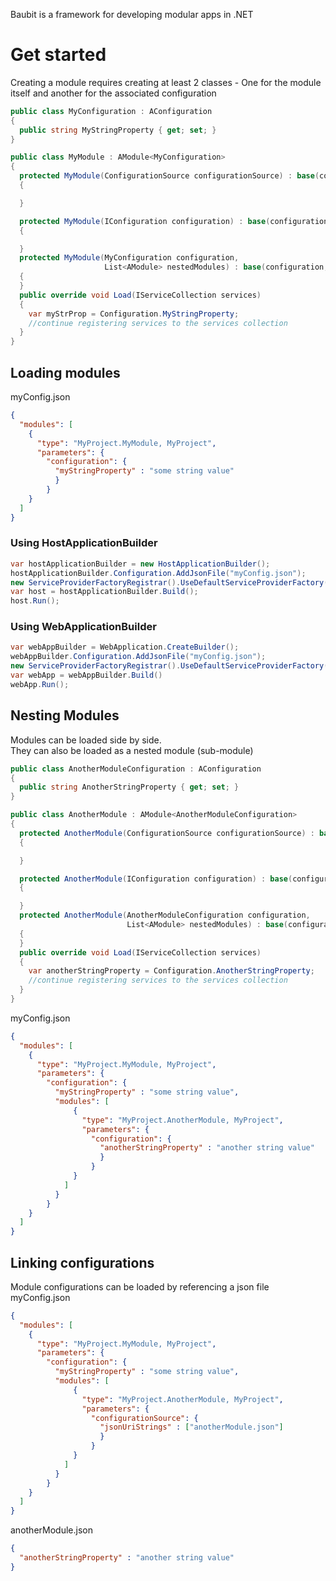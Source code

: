 Baubit is a framework for developing modular apps in .NET

# Get started

Creating a module requires creating at least 2 classes - One for the module itself and another for the associated configuration

```csharp
public class MyConfiguration : AConfiguration
{
  public string MyStringProperty { get; set; }
}

public class MyModule : AModule<MyConfiguration>
{
  protected MyModule(ConfigurationSource configurationSource) : base(configurationSource)
  {

  }

  protected MyModule(IConfiguration configuration) : base(configuration)
  {

  }
  protected MyModule(MyConfiguration configuration,
                     List<AModule> nestedModules) : base(configuration, nestedModules)
  {
  }
  public override void Load(IServiceCollection services)
  {
    var myStrProp = Configuration.MyStringProperty;
    //continue registering services to the services collection
  }
}
```
## Loading modules

myConfig.json

```json
{
  "modules": [
    {
      "type": "MyProject.MyModule, MyProject",
      "parameters": {
        "configuration": {
          "myStringProperty" : "some string value"
          }
        }
    }
  ]
}
```

### Using HostApplicationBuilder

```csharp
var hostApplicationBuilder = new HostApplicationBuilder();
hostApplicationBuilder.Configuration.AddJsonFile("myConfig.json");
new ServiceProviderFactoryRegistrar().UseDefaultServiceProviderFactory(hostApplicationBuilder);
var host = hostApplicationBuilder.Build();
host.Run();
```

### Using WebApplicationBuilder

```csharp
var webAppBuilder = WebApplication.CreateBuilder();
webAppBuilder.Configuration.AddJsonFile("myConfig.json");
new ServiceProviderFactoryRegistrar().UseDefaultServiceProviderFactory(webAppBuilder.Host);
var webApp = webAppBuilder.Build()
webApp.Run();
```

## Nesting Modules

Modules can be loaded side by side. <br>
They can also be loaded as a nested module (sub-module)

```csharp
public class AnotherModuleConfiguration : AConfiguration
{
  public string AnotherStringProperty { get; set; }
}

public class AnotherModule : AModule<AnotherModuleConfiguration>
{
  protected AnotherModule(ConfigurationSource configurationSource) : base(configurationSource)
  {

  }

  protected AnotherModule(IConfiguration configuration) : base(configuration)
  {

  }
  protected AnotherModule(AnotherModuleConfiguration configuration,
                          List<AModule> nestedModules) : base(configuration, nestedModules)
  {
  }
  public override void Load(IServiceCollection services)
  {
    var anotherStringProperty = Configuration.AnotherStringProperty;
    //continue registering services to the services collection
  }
}
```

myConfig.json

```json
{
  "modules": [
    {
      "type": "MyProject.MyModule, MyProject",
      "parameters": {
        "configuration": {
          "myStringProperty" : "some string value",
          "modules": [
              {
                "type": "MyProject.AnotherModule, MyProject",
                "parameters": {
                  "configuration": {
                    "anotherStringProperty" : "another string value"
                    }
                  }
              }
            ]
          }
        }
    }
  ]
}
```
## Linking configurations
Module configurations can be loaded by referencing a json file<br>
myConfig.json
```json
{
  "modules": [
    {
      "type": "MyProject.MyModule, MyProject",
      "parameters": {
        "configuration": {
          "myStringProperty" : "some string value",
          "modules": [
              {
                "type": "MyProject.AnotherModule, MyProject",
                "parameters": {
                  "configurationSource": {
                    "jsonUriStrings" : ["anotherModule.json"]
                    }
                  }
              }
            ]
          }
        }
    }
  ]
}
```
anotherModule.json
```json
{
  "anotherStringProperty" : "another string value"
}
```

